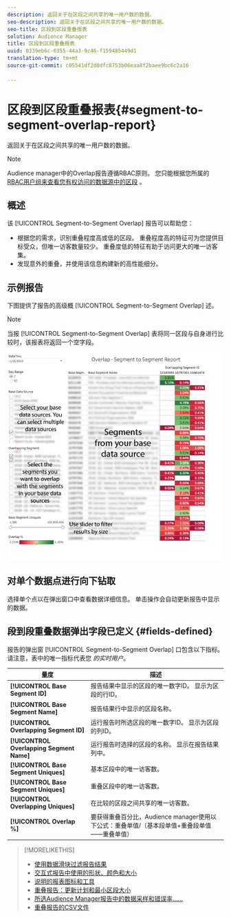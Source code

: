 ```yaml
---
description: 返回关于在区段之间共享的唯一用户数的数据。
seo-description: 返回关于在区段之间共享的唯一用户数的数据。
seo-title: 区段到区段重叠报表
solution: Audience Manager
title: 区段到区段重叠报表
uuid: 0339eb6c-6355-44a3-9c46-f159485449d1
translation-type: tm+mt
source-git-commit: c05541df2d0dfc8753b06eaa8f2baee9bc6c2a16

---
```



# 区段到区段重叠报表{#segment-to-segment-overlap-report}

返回关于在区段之间共享的唯一用户数的数据。

>[!NOTE]
>
>Audience manager中的Overlap报告遵循RBAC原则。 您只能根据您所属的 [RBAC用户组来查看您有权访问的数据源中的区段](/help/using/features/administration/administration-overview.md) 。

<!-- 

c_segment_segment_overlap.xml

 -->

## 概述

该 [!UICONTROL Segment-to-Segment Overlap] 报告可以帮助您：

* 根据您的需求，识别重叠程度高或低的区段。 重叠程度高的特征可为您提供目标受众，但唯一访客数量较少。 重叠度低的特征有助于访问更大的唯一访客集。
* 发现意外的重叠，并使用该信息构建新的高性能细分。

## 示例报告

下图提供了报告的高级概 [!UICONTROL Segment-to-Segment Overlap] 述。

>[!NOTE]
>
>当报 [!UICONTROL Segment-to-Segment Overlap] 表将同一区段与自身进行比较时，该报表将返回一个空字段。

![](assets/segment-to-segment-overlap.png)

## 对单个数据点进行向下钻取

选择单个点以在弹出窗口中查看数据详细信息。 单击操作会自动更新报告中显示的数据。

## 段到段重叠数据弹出字段已定义 {#fields-defined}

<!-- 

r_s2s_data_pop.xml

 -->

报告的弹出窗 [!UICONTROL Segment-to-Segment Overlap] 口包含以下指标。 请注意，表中的唯一指标代表您 *的实时用户*。

| 量度 | 描述 |
|---|---|
| **[!UICONTROL Base Segment ID]** | 报告结果中显示的区段的唯一数字ID。 显示为区段的行ID。 |
| **[!UICONTROL Base Segment Name]** | 报告结果行中显示的区段名称。 |
| **[!UICONTROL Overlapping Segment ID]** | 运行报告时所选区段的唯一数字ID。 显示为区段的列ID。 |
| **[!UICONTROL Overlapping Segment Name]** | 运行报告时选择的区段的名称。 显示在报告结果列中。 |
| **[!UICONTROL Base Segment Uniques]** | 基本区段中的唯一访客数。 |
| **[!UICONTROL Base Segment Uniques]** | 重叠区段中的唯一访客数。 |
| **[!UICONTROL Overlapping Uniques]** | 在比较的区段之间共享的唯一访客数。 |
| **[!UICONTROL Overlap %]** | 要获得重叠百分比，Audience manager使用以下公式：重叠单值/（基本段单值+重叠段单值——重叠单值） |



>[!MORELIKETHIS]
>
>* [使用数据滑块过滤报告结果](../../reporting/dynamic-reports/data-sliders.md)
>* [交互式报告中使用的形状、颜色和大小](../../reporting/dynamic-reports/interactive-report-technology.md#shapes-colors-sizes)
>* [说明的报表图标和工具](../../reporting/dynamic-reports/interactive-report-technology.md#icons-tools-explained)
>* [重叠报告：更新计划和最小区段大小](../../reporting/dynamic-reports/overlap-minimum-segment-size.md)
>* [所选Audience Manager报告中的数据采样和错误率……](../../reporting/report-sampling.md)
>* [重叠报告的CSV文件](../../reporting/dynamic-reports/overlap-csv-files.md)